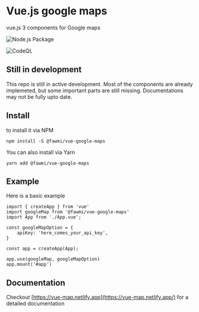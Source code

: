 # Vue.js google maps
vue.js 3 components for Google maps


![Node.js Package](https://github.com/fawmi/vue-google-maps/workflows/Node.js%20Package/badge.svg)

![CodeQL](https://github.com/fawmi/vue-google-maps/workflows/CodeQL/badge.svg)


## Still in development

This repo is still in active development. Most of the components are already implemeted, but some important parts are still missing. Documentations may not be fully upto date.

## Install

to install it via NPM 
```
npm install -S @fawmi/vue-google-maps
```
You can also install via Yarn
```
yarn add @fawmi/vue-google-maps
```

## Example
Here is a basic example 

```
import { createApp } from 'vue'
import googleMap from '@fawmi/vue-google-maps'
import App from './App.vue';

const googleMapOption = {
    apiKey: 'here_comes_your_api_key',
}

const app = createApp(App);

app.use(googleMap, googleMapOption)
app.mount('#app')

```

## Documentation

Checkout [https://vue-map.netlify.app](https://vue-map.netlify.app/) for a detailed documentation 


